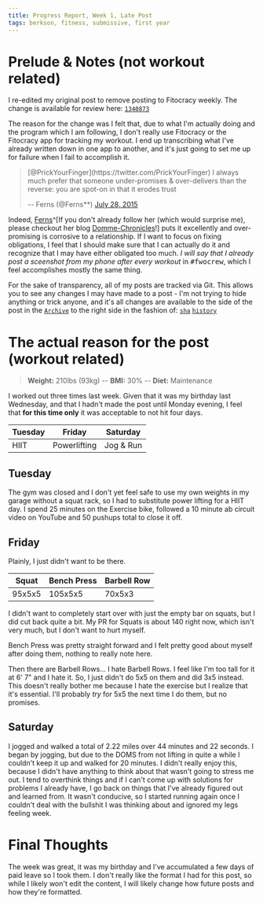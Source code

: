 ```yaml
---
title: Progress Report, Week 1, Late Post
tags: berkson, fitness, submissive, first year
---
```


# Prelude & Notes (not workout related)
I re-edited my original post to remove posting to Fitocracy weekly.  The change is available for review here: [`1340873`](https://github.com/berkson/berkson.github.io/commit/1340873#diff-cfbb24185b59afd9e34c7394a5a11223L42)

The reason for the change was I felt that, due to what I'm actually doing and the program which I am following, I don't really use Fitocracy or the Fitocracy app for tracking my workout.  I end up transcribing what I've already written down in one app to another, and it's just going to set me up for failure when I fail to accomplish it.

<blockquote class="twitter-tweet tw-align-center" data-conversation="none" lang="en"><p lang="en" dir="ltr">[@PrickYourFinger](https://twitter.com/PrickYourFinger) I always much prefer that someone under-promises & over-delivers than the reverse: you are spot-on in that it erodes trust</p>-- Ferns (@Ferns**) <a href="[https://twitter.com/Ferns](https://twitter.com/Ferns)**/status/625842633592565762">July 28, 2015</a></blockquote>
<script async src="//platform.twitter.com/widgets.js" charset="utf-8"></script>

Indeed, [Ferns](http://twitter.com/Ferns__)^[If you don't already follow her (which would surprise me), please checkout her blog [Domme-Chronicles](http://www.domme-chronicles.com)!] puts it excellently and over-promising is corrosive to a relationship.  If I want to focus on fixing obligations, I feel that I should make sure that I can actually do it and recognize that I may have either obligated too much.  _I will say that I already post a sceenshot from my phone after every workout_ in <samp>#fwocrew</samp>, which I feel accomplishes mostly the same thing.

For the sake of transparency, all of my posts are tracked via Git.  This allows you to see any changes I may have made to a post - I'm not trying to hide anything or trick anyone, and it's all changes are available to the side of the post in the [`Archive`](/archive/) to the right side in the fashion of: [`sha`](https://en.wikipedia.org/wiki/SHA-1) [`history`](https://git-scm.com/book/en/v2/Git-Basics-Viewing-the-Commit-History)

# The actual reason for the post (workout related)
> **Weight:** 210lbs (93kg) -- **BMI:** 30% -- **Diet:** Maintenance

I worked out three times last week.  Given that it was my birthday last Wednesday, and that I hadn't made the post until Monday evening, I feel that **for this time only** it was acceptable to not hit four days.

Tuesday | Friday       | Saturday
------- | ------------ | ---------
HIIT    | Powerlifting | Jog & Run

## Tuesday
The gym was closed and I don't yet feel safe to use my own weights in my garage without a squat rack, so I had to substitute power lifting for a HIIT day.  I spend 25 minutes on the Exercise bike, followed a 10 minute ab circuit video on YouTube and 50 pushups total to close it off.

## Friday
Plainly, I just didn't want to be there.

Squat  | Bench Press | Barbell Row
------ | ----------- | -----------
95x5x5 | 105x5x5     | 70x5x3

I didn't want to completely start over with just the empty bar on squats, but I did cut back quite a bit.  My PR for Squats is about 140 right now, which isn't very much, but I don't want to hurt myself.

Bench Press was  pretty straight forward and I felt pretty good about myself after doing them, nothing to really note here.

Then there are Barbell Rows... I hate Barbell Rows.  I feel like I'm too tall for it at 6' 7" and I hate it.  So, I just didn't do 5x5 on them and did 3x5 instead.  This doesn't really bother me because I hate the exercise but I realize that it's essential.  I'll probably _try_ for 5x5 the next time I do them, but no promises.

## Saturday
I jogged and walked a total of 2.22 miles over 44 minutes and 22 seconds.  I began by jogging, but due to the DOMS from not lifting in quite a while I couldn't keep it up and walked for 20 minutes.  I didn't really enjoy this, because I didn't have anything to think about that wasn't going to stress me out.  I tend to overthink things and if I can't come up with solutions for problems I already have, I go back on things that I've already figured out and learned from.  It wasn't conducive, so I started running again once I couldn't deal with the bullshit I was thinking about and ignored my legs feeling week.

# Final Thoughts
The week was great, it was my birthday and I've accumulated a few days of paid leave so I took them.  I don't really like the format I had for this post, so while I likely won't edit the content, I will likely change how future posts and how they're formatted.
